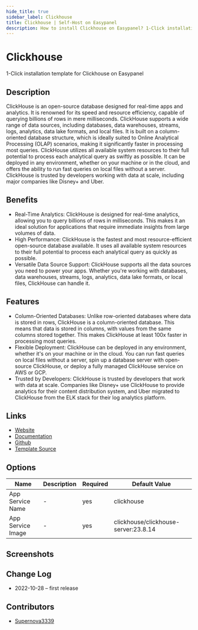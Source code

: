 ```yaml
---
hide_title: true
sidebar_label: Clickhouse
title: Clickhouse | Self-Host on Easypanel
description: How to install Clickhouse on Easypanel? 1-Click installation template for Clickhouse on Easypanel
---
```


<!-- generated -->

# Clickhouse

1-Click installation template for Clickhouse on Easypanel

## Description

ClickHouse is an open-source database designed for real-time apps and analytics. It is renowned for its speed and resource efficiency, capable of querying billions of rows in mere milliseconds. ClickHouse supports a wide range of data sources, including databases, data warehouses, streams, logs, analytics, data lake formats, and local files. It is built on a column-oriented database structure, which is ideally suited to Online Analytical Processing (OLAP) scenarios, making it significantly faster in processing most queries. ClickHouse utilizes all available system resources to their full potential to process each analytical query as swiftly as possible. It can be deployed in any environment, whether on your machine or in the cloud, and offers the ability to run fast queries on local files without a server. ClickHouse is trusted by developers working with data at scale, including major companies like Disney+ and Uber.

## Benefits

- Real-Time Analytics: ClickHouse is designed for real-time analytics, allowing you to query billions of rows in milliseconds. This makes it an ideal solution for applications that require immediate insights from large volumes of data.
- High Performance: ClickHouse is the fastest and most resource-efficient open-source database available. It uses all available system resources to their full potential to process each analytical query as quickly as possible.
- Versatile Data Source Support: ClickHouse supports all the data sources you need to power your apps. Whether you're working with databases, data warehouses, streams, logs, analytics, data lake formats, or local files, ClickHouse can handle it.

## Features

- Column-Oriented Databases: Unlike row-oriented databases where data is stored in rows, ClickHouse is a column-oriented database. This means that data is stored in columns, with values from the same columns stored together. This makes ClickHouse at least 100x faster in processing most queries.
- Flexible Deployment: ClickHouse can be deployed in any environment, whether it's on your machine or in the cloud. You can run fast queries on local files without a server, spin up a database server with open-source ClickHouse, or deploy a fully managed ClickHouse service on AWS or GCP.
- Trusted by Developers: ClickHouse is trusted by developers that work with data at scale. Companies like Disney+ use ClickHouse to provide analytics for their content distribution system, and Uber migrated to ClickHouse from the ELK stack for their log analytics platform.

## Links

- [Website](https://clickhouse.com/)
- [Documentation](https://clickhouse.com/docs)
- [Github](https://github.com/ClickHouse/ClickHouse)
- [Template Source](https://github.com/easypanel-io/templates/tree/main/templates/clickhouse)

## Options

Name | Description | Required | Default Value
-|-|-|-
App Service Name | - | yes | clickhouse
App Service Image | - | yes | clickhouse/clickhouse-server:23.8.14

## Screenshots


## Change Log

- 2022-10-28 – first release

## Contributors

- [Supernova3339](https://github.com/Supernova3339)
